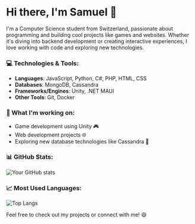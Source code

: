 # Hi there, I'm Samuel 👋

I'm a Computer Science student from Switzerland, passionate about programming and building cool projects like games and websites. Whether it's diving into backend development or creating interactive experiences, I love working with code and exploring new technologies.

### 💻 Technologies & Tools:
- **Languages**: JavaScript, Python, C#, PHP, HTML, CSS
- **Databases**: MongoDB, Cassandra
- **Frameworks/Engines**: Unity, .NET MAUI
- **Other Tools**: Git, Docker

### 🔭 What I'm working on:
- Game development using Unity 🎮
- Web development projects 🌐
- Exploring new database technologies like Cassandra 🚀

### 📊 GitHub Stats:
![Your GitHub stats](https://github-readme-stats.vercel.app/api?username=x5mii&show_icons=true&theme=radical)

### 📈 Most Used Languages:
![Top Langs](https://github-readme-stats.vercel.app/api/top-langs/?username=x5mii&layout=compact&theme=radical)

Feel free to check out my projects or connect with me! 😄
